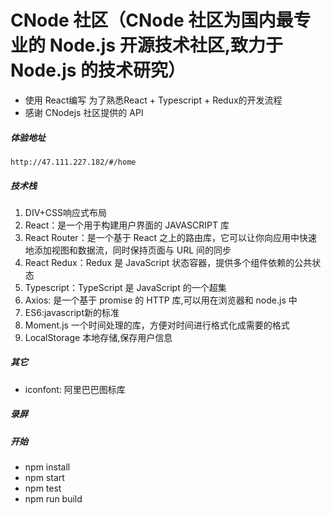 
# CNode 社区（CNode 社区为国内最专业的 Node.js 开源技术社区,致力于 Node.js 的技术研究） 
- 使用 React编写 为了熟悉React + Typescript + Redux的开发流程
- 感谢 CNodejs 社区提供的 API

##### 体验地址
	http://47.111.227.182/#/home
	
##### 技术栈
1. DIV+CSS响应式布局
2. React：是一个用于构建用户界面的 JAVASCRIPT 库
3. React Router：是一个基于 React 之上的路由库，它可以让你向应用中快速地添加视图和数据流，同时保持页面与 URL 间的同步
4. React Redux：Redux 是 JavaScript 状态容器，提供多个组件依赖的公共状态
5. Typescript：TypeScript 是 JavaScript 的一个超集
6. Axios: 是一个基于 promise 的 HTTP 库,可以用在浏览器和 node.js 中
7. ES6:javascript新的标准
8. Moment.js 一个时间处理的库，方便对时间进行格式化成需要的格式
9. LocalStorage 本地存储,保存用户信息

##### 其它
- iconfont: 阿里巴巴图标库

##### 录屏


##### 开始
- npm install 
- npm start 
- npm test
- npm run build
